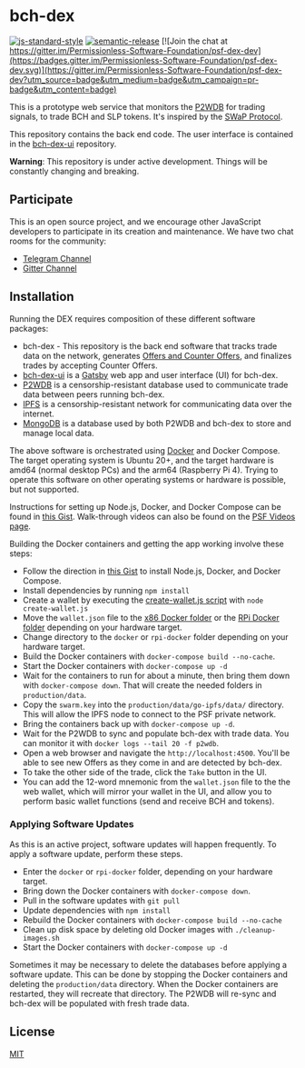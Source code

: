 # bch-dex

[![js-standard-style](https://img.shields.io/badge/code%20style-standard-brightgreen.svg)](http://standardjs.com) [![semantic-release](https://img.shields.io/badge/%20%20%F0%9F%93%A6%F0%9F%9A%80-semantic--release-e10079.svg)](https://github.com/semantic-release/semantic-release) [![Join the chat at https://gitter.im/Permissionless-Software-Foundation/psf-dex-dev](https://badges.gitter.im/Permissionless-Software-Foundation/psf-dex-dev.svg)](https://gitter.im/Permissionless-Software-Foundation/psf-dex-dev?utm_source=badge&utm_medium=badge&utm_campaign=pr-badge&utm_content=badge)

This is a prototype web service that monitors the [P2WDB](https://github.com/Permissionless-Software-Foundation/ipfs-p2wdb-service) for trading signals, to trade BCH and SLP tokens. It's inspired by the [SWaP Protocol](https://github.com/vinarmani/swap-protocol/blob/master/swap-protocol-spec.md).

This repository contains the back end code. The user interface is contained in the [bch-dex-ui](https://github.com/Permissionless-Software-Foundation/bch-dex-ui) repository.

**Warning**: This repository is under active development. Things will be constantly changing and breaking.

## Participate
This is an open source project, and we encourage other JavaScript developers to participate in its creation and maintenance. We have two chat rooms for the community:
- [Telegram Channel](https://t.me/psf_dex_dev)
- [Gitter Channel](https://gitter.im/Permissionless-Software-Foundation/psf-dex-dev)

## Installation
Running the DEX requires composition of these different software packages:
- bch-dex - This repository is the back end software that tracks trade data on the network, generates [Offers and Counter Offers](https://github.com/Permissionless-Software-Foundation/bch-dex/tree/ct-unstable/dev-docs#definitions), and finalizes trades by accepting Counter Offers.
- [bch-dex-ui](https://github.com/Permissionless-Software-Foundation/bch-dex-ui) is a [Gatsby](https://www.gatsbyjs.com/) web app and user interface (UI) for bch-dex.
- [P2WDB](https://github.com/Permissionless-Software-Foundation/ipfs-p2wdb-service) is a censorship-resistant database used to communicate trade data between peers running bch-dex.
- [IPFS](https://ipfs.io/) is a censorship-resistant network for communicating data over the internet.
- [MongoDB](https://www.mongodb.com/) is a database used by both P2WDB and bch-dex to store and manage local data.

The above software is orchestrated using [Docker](https://www.docker.com/) and Docker Compose. The target operating system is Ubuntu 20+, and the target hardware is amd64 (normal desktop PCs) and the arm64 (Raspberry Pi 4). Trying to operate this software on other operating systems or hardware is possible, but not supported.

Instructions for setting up Node.js, Docker, and Docker Compose can be found in [this Gist](https://gist.github.com/christroutner/a39f656850dc022b60f25c9663dd1cdd). Walk-through videos can also be found on the [PSF Videos page](https://psfoundation.cash/video/).

Building the Docker containers and getting the app working involve these steps:
- Follow the direction in [this Gist](https://gist.github.com/christroutner/a39f656850dc022b60f25c9663dd1cdd) to install Node.js, Docker, and Docker Compose.
- Install dependencies by running `npm install`
- Create a wallet by executing the [create-wallet.js script](./production/scripts/create-wallet.js) with `node create-wallet.js`
- Move the `wallet.json` file to the [x86 Docker folder](./production/docker/bch-dex) or the [RPi Docker folder](./production/rpi-docker/bch-dex/) depending on your hardware target.
- Change directory to the `docker` or `rpi-docker` folder depending on your hardware target.
- Build the Docker containers with `docker-compose build --no-cache`.
- Start the Docker containers with `docker-compose up -d`
- Wait for the containers to run for about a minute, then bring them down with `docker-compose down`. That will create the needed folders in `production/data`.
- Copy the `swarm.key` into the `production/data/go-ipfs/data/` directory. This will allow the IPFS node to connect to the PSF private network.
- Bring the containers back up with `docker-compose up -d`.
- Wait for the P2WDB to sync and populate bch-dex with trade data. You can monitor it with `docker logs --tail 20 -f p2wdb`.
- Open a web browser and navigate the `http://localhost:4500`. You'll be able to see new Offers as they come in and are detected by bch-dex.
- To take the other side of the trade, click the `Take` button in the UI.
- You can add the 12-word mnemonic from the `wallet.json` file to the the web wallet, which will mirror your wallet in the UI, and allow you to perform basic wallet functions (send and receive BCH and tokens).

### Applying Software Updates
As this is an active project, software updates will happen frequently. To apply a software update, perform these steps.

- Enter the `docker` or `rpi-docker` folder, depending on your hardware target.
- Bring down the Docker containers with `docker-compose down`.
- Pull in the software updates with `git pull`
- Update dependencies with `npm install`
- Rebuild the Docker containers with `docker-compose build --no-cache`
- Clean up disk space by deleting old Docker images with `./cleanup-images.sh`
- Start the Docker containers with `docker-compose up -d`

Sometimes it may be necessary to delete the databases before applying a software update. This can be done by stopping the Docker containers and deleting the `production/data` directory. When the Docker containers are restarted, they will recreate that directory. The P2WDB will re-sync and bch-dex will be populated with fresh trade data.

## License

[MIT](./LICENSE.md)
